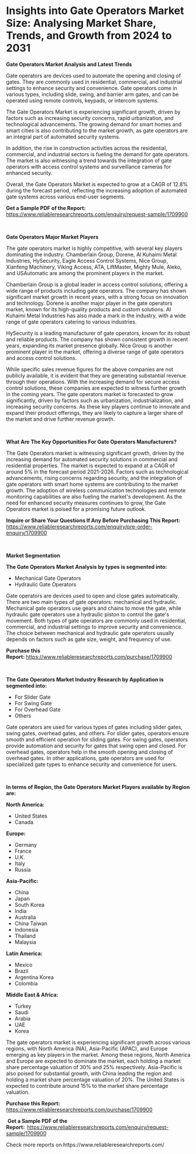 <p><h1>Insights into Gate Operators Market Size: Analysing Market Share, Trends, and Growth from 2024 to 2031</h1></p><p><strong>Gate Operators Market Analysis and Latest Trends</strong></p>
<p><p>Gate operators are devices used to automate the opening and closing of gates. They are commonly used in residential, commercial, and industrial settings to enhance security and convenience. Gate operators come in various types, including slide, swing, and barrier arm gates, and can be operated using remote controls, keypads, or intercom systems.</p><p>The Gate Operators Market is experiencing significant growth, driven by factors such as increasing security concerns, rapid urbanization, and technological advancements. The growing demand for smart homes and smart cities is also contributing to the market growth, as gate operators are an integral part of automated security systems.</p><p>In addition, the rise in construction activities across the residential, commercial, and industrial sectors is fueling the demand for gate operators. The market is also witnessing a trend towards the integration of gate operators with access control systems and surveillance cameras for enhanced security.</p><p>Overall, the Gate Operators Market is expected to grow at a CAGR of 12.8% during the forecast period, reflecting the increasing adoption of automated gate systems across various end-user segments.</p></p>
<p><strong>Get a Sample PDF of the Report:&nbsp;</strong> <a href="https://www.reliableresearchreports.com/enquiry/request-sample/1709900">https://www.reliableresearchreports.com/enquiry/request-sample/1709900</a></p>
<p>&nbsp;</p>
<p><strong>Gate Operators Major Market Players</strong></p>
<p><p>The gate operators market is highly competitive, with several key players dominating the industry. Chamberlain Group, Dorene, Al Kuhaimi Metal Industries, HySecurity, Eagle Access Control Systems, Nice Group, Xianfeng Machinery, Viking Access, ATA, LiftMaster, Mighty Mule, Aleko, and USAutomatic are among the prominent players in the market.</p><p>Chamberlain Group is a global leader in access control solutions, offering a wide range of products including gate operators. The company has shown significant market growth in recent years, with a strong focus on innovation and technology. Dorene is another major player in the gate operators market, known for its high-quality products and custom solutions. Al Kuhaimi Metal Industries has also made a mark in the industry, with a wide range of gate operators catering to various industries.</p><p>HySecurity is a leading manufacturer of gate operators, known for its robust and reliable products. The company has shown consistent growth in recent years, expanding its market presence globally. Nice Group is another prominent player in the market, offering a diverse range of gate operators and access control solutions.</p><p>While specific sales revenue figures for the above companies are not publicly available, it is evident that they are generating substantial revenue through their operations. With the increasing demand for secure access control solutions, these companies are expected to witness further growth in the coming years. The gate operators market is forecasted to grow significantly, driven by factors such as urbanization, industrialization, and increasing security concerns. As these key players continue to innovate and expand their product offerings, they are likely to capture a larger share of the market and drive further revenue growth.</p></p>
<p>&nbsp;</p>
<p><strong>What Are The Key Opportunities For Gate Operators Manufacturers?</strong></p>
<p><p>The Gate Operators market is witnessing significant growth, driven by the increasing demand for automated security solutions in commercial and residential properties. The market is expected to expand at a CAGR of around 5% in the forecast period 2021-2026. Factors such as technological advancements, rising concerns regarding security, and the integration of gate operators with smart home systems are contributing to the market growth. The adoption of wireless communication technologies and remote monitoring capabilities are also fueling the market's development. As the need for enhanced security measures continues to grow, the Gate Operators market is poised for a promising future outlook.</p></p>
<p><strong>Inquire or Share Your Questions If Any Before Purchasing This Report:</strong> <a href="https://www.reliableresearchreports.com/enquiry/pre-order-enquiry/1709900">https://www.reliableresearchreports.com/enquiry/pre-order-enquiry/1709900</a></p>
<p>&nbsp;</p>
<p><strong>Market Segmentation</strong></p>
<p><strong>The Gate Operators Market Analysis by types is segmented into:</strong></p>
<p><ul><li>Mechanical Gate Operators</li><li>Hydraulic Gate Operators</li></ul></p>
<p><p>Gate operators are devices used to open and close gates automatically. There are two main types of gate operators: mechanical and hydraulic. Mechanical gate operators use gears and chains to move the gate, while hydraulic gate operators use a hydraulic piston to control the gate's movement. Both types of gate operators are commonly used in residential, commercial, and industrial settings to improve security and convenience. The choice between mechanical and hydraulic gate operators usually depends on factors such as gate size, weight, and frequency of use.</p></p>
<p><strong>Purchase this Report:&nbsp;</strong><a href="https://www.reliableresearchreports.com/purchase/1709900">https://www.reliableresearchreports.com/purchase/1709900</a></p>
<p>&nbsp;</p>
<p><strong>The Gate Operators Market Industry Research by Application is segmented into:</strong></p>
<p><ul><li>For Slider Gate</li><li>For Swing Gate</li><li>For Overhead Gate</li><li>Others</li></ul></p>
<p><p>Gate operators are used for various types of gates including slider gates, swing gates, overhead gates, and others. For slider gates, operators ensure smooth and efficient operation for sliding gates. For swing gates, operators provide automation and security for gates that swing open and closed. For overhead gates, operators help in the smooth opening and closing of overhead gates. In other applications, gate operators are used for specialized gate types to enhance security and convenience for users.</p></p>
<p>&nbsp;</p>
<p><strong>In terms of Region, the Gate Operators Market Players available by Region are:</strong></p>
<p>
    <p> <strong> North America: </strong>
        <ul>
            <li>United States</li>
            <li>Canada</li>
        </ul>
        </p> 
    <p> <strong> Europe: </strong>
        <ul>
            <li>Germany</li>
            <li>France</li>
            <li>U.K.</li>
            <li>Italy</li>
            <li>Russia</li>
        </ul>
        </p> 
    <p> <strong> Asia-Pacific: </strong>
        <ul>
            <li>China</li>
            <li>Japan</li>
            <li>South Korea</li>
            <li>India</li>
            <li>Australia</li>
            <li>China Taiwan</li>
            <li>Indonesia</li>
            <li>Thailand</li>
            <li>Malaysia</li>
        </ul>
        </p> 
    <p> <strong> Latin America: </strong>
        <ul>
            <li>Mexico</li>
            <li>Brazil</li>
            <li>Argentina Korea</li>
            <li>Colombia</li>
        </ul>
        </p> 
    <p> <strong> Middle East & Africa: </strong>
        <ul>
            <li>Turkey</li>
            <li>Saudi</li>
            <li>Arabia</li>
            <li>UAE</li>
            <li>Korea</li>
        </ul>
    </p>
    </p>
<p><p>The gate operators market is experiencing significant growth across various regions, with North America (NA), Asia-Pacific (APAC), and Europe emerging as key players in the market. Among these regions, North America and Europe are expected to dominate the market, each holding a market share percentage valuation of 30% and 25% respectively. Asia-Pacific is also poised for substantial growth, with China leading the region and holding a market share percentage valuation of 20%. The United States is expected to contribute around 15% to the market share percentage valuation.</p></p>
<p><strong>Purchase this Report: </strong><a href="https://www.reliableresearchreports.com/purchase/1709900">https://www.reliableresearchreports.com/purchase/1709900</a></p>
<p>&nbsp;<strong>Get a Sample PDF of the Report:&nbsp;&nbsp;</strong><a href="https://www.reliableresearchreports.com/enquiry/request-sample/1709900">https://www.reliableresearchreports.com/enquiry/request-sample/1709900</a></p>
<p><strong></strong></p>
<p>Check more reports on https://www.reliableresearchreports.com/</p>